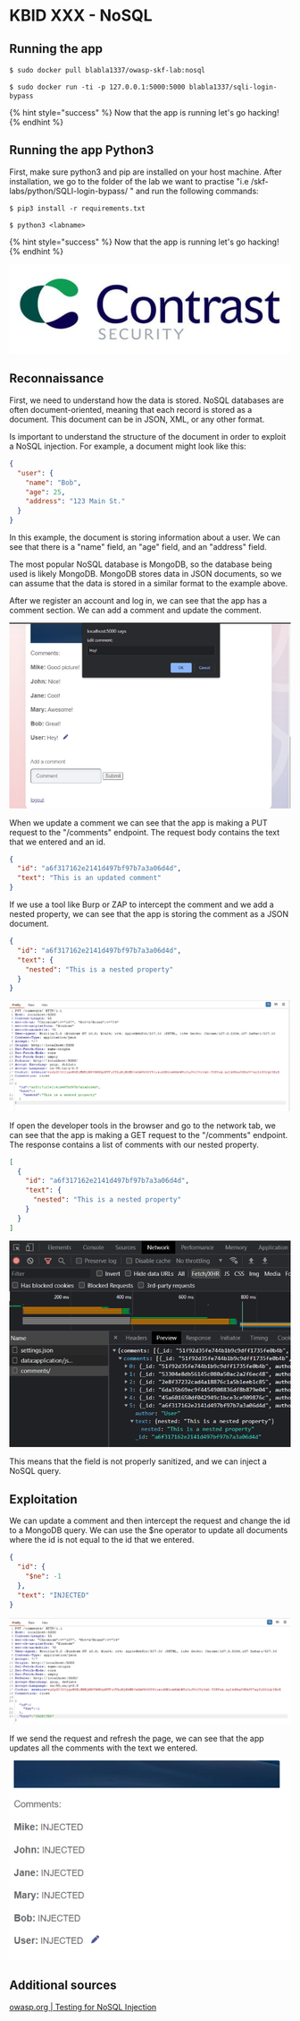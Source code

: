 # KBID XXX - NoSQL

## Running the app

```
$ sudo docker pull blabla1337/owasp-skf-lab:nosql
```

```
$ sudo docker run -ti -p 127.0.0.1:5000:5000 blabla1337/sqli-login-bypass
```

{% hint style="success" %}
Now that the app is running let's go hacking!
{% endhint %}

## Running the app Python3

First, make sure python3 and pip are installed on your host machine. After installation, we go to the folder of the lab we want to practise "i.e /skf-labs/python/SQLI-login-bypass/ " and run the following commands:

```
$ pip3 install -r requirements.txt
```

```
$ python3 <labname>
```

{% hint style="success" %}
Now that the app is running let's go hacking!
{% endhint %}

![Docker image and write-up thanks to Contrast Security](../../.gitbook/assets/contrast-security-logo.jpg)

## Reconnaissance

First, we need to understand how the data is stored. NoSQL databases are often document-oriented, meaning that each record is stored as a document. This document can be in JSON, XML, or any other format.

Is important to understand the structure of the document in order to exploit a NoSQL injection. For example, a document might look like this:

```json
{
  "user": {
    "name": "Bob",
    "age": 25,
    "address": "123 Main St."
  }
}
```

In this example, the document is storing information about a user. We can see that there is a "name" field, an "age" field, and an "address" field.

The most popular NoSQL database is MongoDB, so the database being used is likely MongoDB. MongoDB stores data in JSON documents, so we can assume that the data is stored in a similar format to the example above.

After we register an account and log in, we can see that the app has a comment section. We can add a comment and update the comment.

![Comment section](../../.gitbook/assets/nosql-comment-section.png)

When we update a comment we can see that the app is making a PUT request to the "/comments" endpoint. The request body contains the text that we entered and an id.

```json
{
  "id": "a6f317162e2141d497bf97b7a3a06d4d",
  "text": "This is an updated comment"
}
```

If we use a tool like Burp or ZAP to intercept the comment and we add a nested property, we can see that the app is storing the comment as a JSON document.

```json
{
  "id": "a6f317162e2141d497bf97b7a3a06d4d",
  "text": {
    "nested": "This is a nested property"
  }
}
```

![Intercepting Request](../../.gitbook/assets/nosql-intercepting.png)

If open the developer tools in the browser and go to the network tab, we can see that the app is making a GET request to the "/comments" endpoint. The response contains a list of comments with our nested property.

```json
[
  {
    "id": "a6f317162e2141d497bf97b7a3a06d4d",
    "text": {
      "nested": "This is a nested property"
    }
  }
]
```

![List of comments in the developer tools](../../.gitbook/assets/nosql-developer-tools.png)

This means that the field is not properly sanitized, and we can inject a NoSQL query.

## Exploitation

We can update a comment and then intercept the request and change the id to a MongoDB query. We can use the $ne operator to update all documents where the id is not equal to the id that we entered.

```json
{
  "id": {
    "$ne": -1
  },
  "text": "INJECTED"
}
```

![Updating all comments](../../.gitbook/assets/nosql-updating-all-comments.png)

If we send the request and refresh the page, we can see that the app updates all the comments with the text we entered.

![All comments updated](../../.gitbook/assets/nosql-all-comments-updated.png)

## Additional sources

[owasp.org | Testing for NoSQL Injection](https://owasp.org/www-project-web-security-testing-guide/stable/4-Web_Application_Security_Testing/07-Input_Validation_Testing/05.6-Testing_for_NoSQL_Injection)
